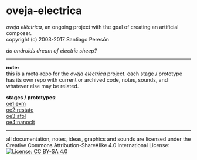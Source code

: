 # oveja-electrica

_oveja eléctrica_, an ongoing project with the goal of creating an artificial composer.  
copyright (c) 2003-2017 Santiago Peresón

_do androids dream of electric sheep?_

-------

**note:**  
this is a meta-repo for the _oveja eléctrica_ project. each stage / prototype has its own repo with current or archived code, notes, sounds, and whatever else may be related.

**stages / prototypes**:  
[oe1:exm](https://github.com/yacosp/oe1)  
[oe2:restate](https://github.com/yacosp/oe2)  
[oe3:afol](https://github.com/yacosp/oe3)  
[oe4:nanoclt](https://github.com/yacosp/oe4)  

-------

all documentation, notes, ideas, graphics and sounds are licensed under the Creative Commons Attribution-ShareAlike 4.0 International License:  
[![License: CC BY-SA 4.0](https://img.shields.io/badge/License-CC%20BY--SA%204.0-lightgrey.svg)](https://creativecommons.org/licenses/by-sa/4.0/)
